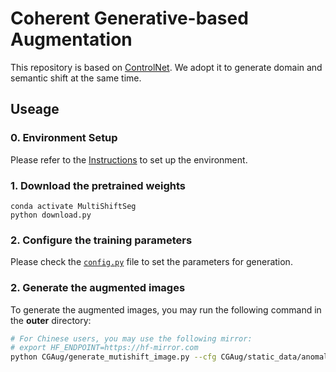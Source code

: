 # Coherent Generative-based Augmentation

This repository is based on [ControlNet](https://github.com/lllyasviel/ControlNet). We adopt it to generate domain and
semantic shift at the same time.


## Useage

### 0. Environment Setup

Please refer to the [Instructions](../README.md#1-environment-setup) to set up the environment.

### 1. Download the pretrained weights

```
conda activate MultiShiftSeg
python download.py
```
### 2. Configure the training parameters

Please check the [``config.py``](config.py) file to set the parameters for generation.

### 2. Generate the augmented images

To generate the augmented images, you may run the following command in the **outer** directory:

```bash
# For Chinese users, you may use the following mirror:
# export HF_ENDPOINT=https://hf-mirror.com
python CGAug/generate_mutishift_image.py --cfg CGAug/static_data/anomaly_detector_config.yaml
```
